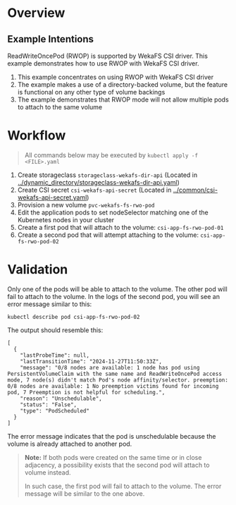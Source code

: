 # Overview

## Example Intentions
ReadWriteOncePod (RWOP) is supported by WekaFS CSI driver. This example demonstrates how to use RWOP with WekaFS CSI driver.

1. This example concentrates on using RWOP with WekaFS CSI driver
2. The example makes a use of a directory-backed volume, but the feature is functional on any other type of volume backings
3. The example demonstrates that RWOP mode will not allow multiple pods to attach to the same volume

# Workflow
> All commands below may be executed by `kubectl apply -f <FILE>.yaml`
1. Create storageclass `storageclass-wekafs-dir-api` (Located in [../dynamic_directory/storageclass-wekafs-dir-api.yaml](../dynamic_directory/storageclass-wekafs-dir-api.yaml))
2. Create CSI secret `csi-wekafs-api-secret`  (Located in [../common/csi-wekafs-api-secret.yaml](../common/csi-wekafs-api-secret.yaml)) 
3. Provision a new volume `pvc-wekafs-fs-rwo-pod`
4. Edit the application pods to set nodeSelector matching one of the Kubernetes nodes in your cluster
5. Create a first pod that will attach to the volume: `csi-app-fs-rwo-pod-01`
6. Create a second pod that will attempt attaching to the volume: `csi-app-fs-rwo-pod-02` 

# Validation
Only one of the pods will be able to attach to the volume. The other pod will fail to attach to the volume.
In the logs of the second pod, you will see an error message similar to this:

   ```
   kubectl describe pod csi-app-fs-rwo-pod-02
   ```
The output should resemble this: 
```
[
  {
    "lastProbeTime": null,
    "lastTransitionTime": "2024-11-27T11:50:33Z",
    "message": "0/8 nodes are available: 1 node has pod using PersistentVolumeClaim with the same name and ReadWriteOncePod access mode, 7 node(s) didn't match Pod's node affinity/selector. preemption: 0/8 nodes are available: 1 No preemption victims found for incoming pod, 7 Preemption is not helpful for scheduling.",
    "reason": "Unschedulable",
    "status": "False",
    "type": "PodScheduled"
  }
]
```
The error message indicates that the pod is unschedulable because the volume is already attached to another pod.


> **Note:** If both pods were created on the same time or in close adjacency, 
> a possibility exists that the second pod will attach to volume instead. 
> 
> In such case, the first pod will fail to attach to the volume.
> The error message will be similar to the one above.
